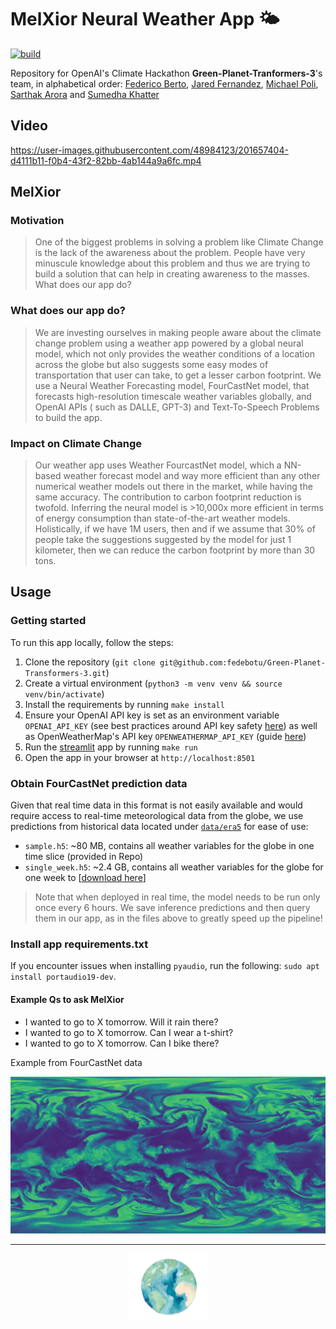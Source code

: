 # MelXior Neural Weather App 🌤

[![build](https://github.com/fedebotu/Green-Planet-Transformers-3/actions/workflows/main.yml/badge.svg?branch=main)](https://github.com/fedebotu/Green-Planet-Transformers-3/actions/workflows/main.yml)

Repository for OpenAI's Climate Hackathon **Green-Planet-Tranformers-3**'s team, in alphabetical order: [Federico Berto](https://fedebotu.github.io/), [Jared Fernandez](https://www.jaredfern.com/), [Michael Poli](https://zymrael.github.io/), [Sarthak Arora](https://sarthakvarora.github.io/) and [Sumedha Khatter](https://www.linkedin.com/in/skhatter/)


## Video

https://user-images.githubusercontent.com/48984123/201657404-d4111b11-f0b4-43f2-82bb-4ab144a9a6fc.mp4





## MelXior
### Motivation
> One of the biggest problems in solving a problem like Climate Change is the lack of the awareness about the problem. People have very minuscule knowledge about this problem and thus we are trying to build a solution that can help in creating awareness to the masses.
What does our app do?

### What does our app do?
> We are investing ourselves in making people aware about the climate change problem using a weather app powered by a global neural model, which not only provides the weather conditions of a location across the globe but also suggests some easy modes of transportation that user can take, to get a lesser carbon footprint. We use a Neural Weather Forecasting model, FourCastNet model, that forecasts high-resolution timescale weather variables globally, and OpenAI APIs ( such as DALLE, GPT-3) and Text-To-Speech Problems to build the app.

### Impact on Climate Change
> Our weather app uses Weather FourcastNet model, which a NN-based weather forecast model and way more efficient than any other numerical weather models out there in the market, while having the same accuracy. The contribution to carbon footprint reduction is twofold. Inferring the neural model is >10,000x more efficient in terms of energy consumption than state-of-the-art weather models. Holistically, if we have 1M users, then and if we assume that 30% of people take the suggestions suggested by the model for just 1 kilometer, then we can reduce the carbon footprint by more than 30 tons.
## Usage

### Getting started 

To run this app locally, follow the steps:

1. Clone the repository (`git clone git@github.com:fedebotu/Green-Planet-Transformers-3.git`)
2. Create a virtual environment (`python3 -m venv venv && source venv/bin/activate`)
2. Install the requirements by running `make install`
3. Ensure your OpenAI API key is set as an environment variable `OPENAI_API_KEY` 
(see best practices around API key safety [here](https://help.openai.com/en/articles/5112595-best-practices-for-api-key-safety)) as well as OpenWeatherMap's API key `OPENWEATHERMAP_API_KEY` (guide [here](https://openweathermap.org/api/geocoding-api))
4. Run the [streamlit](https://streamlit.io/) app by running `make run`
5. Open the app in your browser at `http://localhost:8501`


### Obtain FourCastNet prediction data

Given that real time data in this format is not easily available and would require access to real-time meteorological data from the globe, we use predictions from historical data located under [`data/era5`](/data/era5) for ease of use:
- `sample.h5`: ~80 MB, contains all weather variables for the globe in one time slice (provided in Repo)
- `single_week.h5`: ~2.4 GB, contains all weather variables for the globe for one week to [[download here](https://drive.google.com/file/d/1vbR1O3Zf1fWDazs8r5n-Uoa31OLeIKeS/view?usp=sharing)]

> Note that when deployed in real time, the model needs to be run only once every 6 hours. We save inference predictions and then query them in our app, as in the files above to greatly speed up the pipeline!



### Install app requirements.txt

If you encounter issues when installing `pyaudio`, run the following: `sudo apt install portaudio19-dev`.

#### Example Qs to ask MelXior

* I wanted to go to X tomorrow. Will it rain there?
* I wanted to go to X tomorrow. Can I wear a t-shirt?
* I wanted to go to X tomorrow. Can I bike there?

<span class="caption">Example from FourCastNet data</span>
<div align="center">
  <img src="assets/rh.gif" alt="animated"/>
</div>

- - -


<div align="center">
<img src="assets/earth.png" alt="drawing" width="25%"/>
</div>
